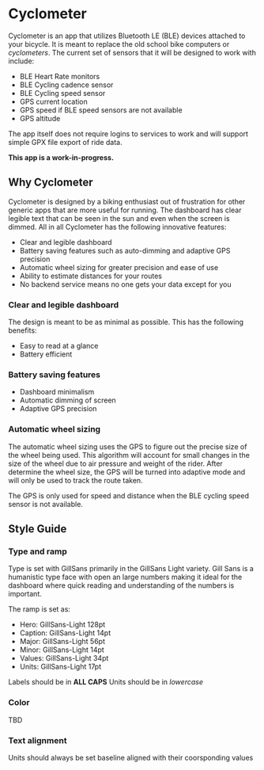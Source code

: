 # Cyclometer
Cyclometer is an app that utilizes Bluetooth LE (BLE) devices attached to your bicycle. It is meant to replace the old school bike computers or *cyclometers*. The current set of sensors that it will be designed to work with include:

* BLE Heart Rate monitors
* BLE Cycling cadence sensor
* BLE Cycling speed sensor
* GPS current location
* GPS speed if BLE speed sensors are not available
* GPS altitude 

The app itself does not require logins to services to work and will support simple GPX file export of ride data.

**This app is a work-in-progress.**

## Why Cyclometer
Cyclometer is designed by a biking enthusiast out of frustration for other generic apps that are more useful for running. The dashboard has clear legible text that can be seen in the sun and even when the screen is dimmed. All in all Cyclometer has the following innovative features:

* Clear and legible dashboard
* Battery saving features such as auto-dimming and adaptive GPS precision
* Automatic wheel sizing for greater precision and ease of use
* Ability to estimate distances for your routes
* No backend service means no one gets your data except for you

### Clear and legible dashboard
The design is meant to be as minimal as possible. This has the following benefits:

* Easy to read at a glance
* Battery efficient

### Battery saving features

* Dashboard minimalism
* Automatic dimming of screen
* Adaptive GPS precision

### Automatic wheel sizing
The automatic wheel sizing uses the GPS to figure out the precise size of the wheel being used. This algorithm will account for small changes in the size of the wheel due to air pressure and weight of the rider. After determine the wheel size, the GPS will be turned into adaptive mode and will only be used to track the route taken. 

The GPS is only used for speed and distance when the BLE cycling speed sensor is not available. 

## Style Guide

### Type and ramp
Type is set with GillSans primarily in the GillSans Light variety. Gill Sans is a 
humanistic type face with open an large numbers making it ideal for the dashboard
where quick reading and understanding of the numbers is important. 

The ramp is set as:

* Hero: GillSans-Light 128pt
* Caption: GillSans-Light 14pt
* Major: GillSans-Light 56pt
* Minor: GillSans-Light 14pt
* Values: GillSans-Light 34pt
* Units: GillSans-Light 17pt

Labels should be in **ALL CAPS**
Units should be in *lowercase*

### Color
TBD

### Text alignment
Units should always be set baseline aligned with their coorsponding values
